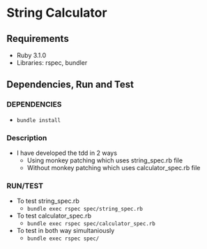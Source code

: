 # String Calculator
## Requirements
- Ruby 3.1.0
- Libraries: rspec, bundler
## Dependencies, Run and Test
### DEPENDENCIES
  - `bundle install`
### Description
  - I have developed the tdd in 2 ways
    - Using monkey patching which uses string_spec.rb file
    - Without monkey patching which uses calculator_spec.rb file
### RUN/TEST
  - To test string_spec.rb
    - `bundle exec rspec spec/string_spec.rb`
  - To test calculator_spec.rb
    - `bundle exec rspec spec/calculator_spec.rb`
  - To test in both way simultaniously
    - `bundle exec rspec spec/`

